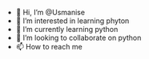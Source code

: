 - 👋 Hi, I’m @Usmanise
- 👀 I’m interested in learning phyton
- 🌱 I’m currently learning python
- 💞️ I’m looking to collaborate on python
- 📫 How to reach me 

<!---
Usmanise/Usmanise is a ✨ special ✨ repository because its `README.md` (this file) appears on your GitHub profile.
You can click the Preview link to take a look at your changes.
--->
